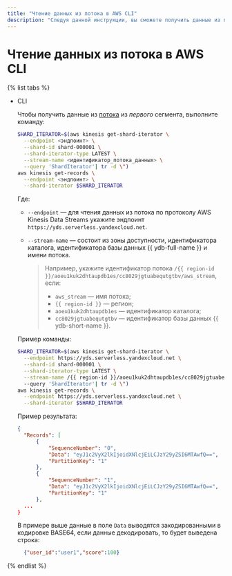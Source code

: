 ```yaml
---
title: "Чтение данных из потока в AWS CLI"
description: "Следуя данной инструкции, вы сможете получить данные из потока в AWS CLI."
---
```


# Чтение данных из потока в AWS CLI

{% list tabs %}

- CLI

  Чтобы получить данные из [потока](../../concepts/glossary.md#stream-concepts) из _первого_ сегмента, выполните команду:

  ```bash
  SHARD_ITERATOR=$(aws kinesis get-shard-iterator \
    --endpoint <эндпоинт> \
    --shard-id shard-000001 \
    --shard-iterator-type LATEST \
    --stream-name <идентификатор_потока_данных> \
    --query 'ShardIterator'| tr -d \")
  aws kinesis get-records \
    --endpoint <эндпоинт> \
    --shard-iterator $SHARD_ITERATOR  
  ```

  Где:

  * `--endpoint` — для чтения данных из потока по протоколу AWS Kinesis Data Streams укажите эндпоинт `https://yds.serverless.yandexcloud.net`.
  * `--stream-name` — состоит из зоны доступности, идентификатора каталога, идентификатора базы данных {{ ydb-full-name }} и имени потока.

     >Например, укажите идентификатор потока `/{{ region-id }}/aoeu1kuk2dhtaupdb1es/cc8029jgtuabequtgtbv/aws_stream`, если:
     >* `aws_stream` — имя потока;
     >* `{{ region-id }}` — регион;
     >* `aoeu1kuk2dhtaupdb1es` — идентификатор каталога;
     >* `cc8029jgtuabequtgtbv` — идентификатор базы данных {{ ydb-short-name }}.

  Пример команды:

  ```bash
  SHARD_ITERATOR=$(aws kinesis get-shard-iterator \
    --endpoint https://yds.serverless.yandexcloud.net \
    --shard-id shard-000001 \
    --shard-iterator-type LATEST \
    --stream-name /{{ region-id }}/aoeu1kuk2dhtaupdb1es/cc8029jgtuabequtgtbv/aws_stream 
    --query 'ShardIterator'| tr -d \")
  aws kinesis get-records \
    --endpoint https://yds.serverless.yandexcloud.net \
    --shard-iterator $SHARD_ITERATOR
  ```

  Пример результата:
  ```json
  {
    "Records": [
        {
            "SequenceNumber": "0",
            "Data": "eyJ1c2VyX2lkIjoidXNlcjEiLCJzY29yZSI6MTAwfQ==",
            "PartitionKey": "1"
        },
        {
            "SequenceNumber": "1",
            "Data": "eyJ1c2VyX2lkIjoidXNlcjEiLCJzY29yZSI6MTAwfQ==",
            "PartitionKey": "1"
        },
    ...
  }
  ```
  В примере выше данные в поле `Data` выводятся закодированными в кодировке BASE64, если данные декодировать, то будет выведена строка:

  ```json
    {"user_id":"user1","score":100}
  ```

{% endlist %}
